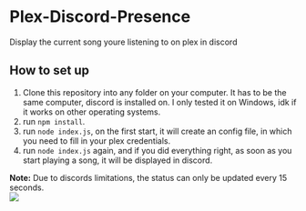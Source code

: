 # Plex-Discord-Presence
Display the current song youre listening to on plex in discord

## How to set up
1. Clone this repository into any folder on your computer. It has to be the same computer, discord is installed on. I only tested it on Windows, idk if it works on other operating systems.
2. run ``npm install``.
3. run ``node index.js``, on the first start, it will create an config file, in which you need to fill in your plex credentials.
4. run ``node index.js`` again, and if you did everything right, as soon as you start playing a song, it will be displayed in discord.

**Note:**
Due to discords limitations, the status can only be updated every 15 seconds.
<br/><img src="https://i.imgur.com/YPzyg6X.png">
